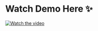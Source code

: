 # Watch Demo Here ✨


[![Watch the video](https://i.vimeocdn.com/video/1950067409-ad88f67d9e974336f57eb148a9dad5fa966c98c0461387f130e63d17b88bfc2d-d?mw=1100&mh=620&q=70)](https://vimeo.com/1029679616)
